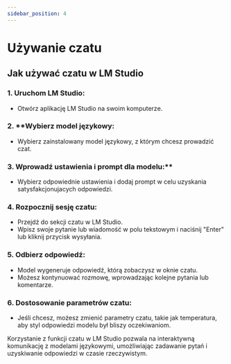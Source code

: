 ```yaml
---
sidebar_position: 4
---
```


# Używanie czatu

## Jak używać czatu w LM Studio

### 1. Uruchom LM Studio:
   - Otwórz aplikację LM Studio na swoim komputerze.

### 2. **Wybierz model językowy:
   - Wybierz zainstalowany model językowy, z którym chcesz prowadzić czat.

### 3. Wprowadź ustawienia i prompt dla modelu:**
   - Wybierz odpowiednie ustawienia i dodaj prompt w celu uzyskania satysfakcjonujacych odpowiedzi.

### 4. Rozpocznij sesję czatu:
   - Przejdź do sekcji czatu w LM Studio.
   - Wpisz swoje pytanie lub wiadomość w polu tekstowym i naciśnij "Enter" lub kliknij przycisk wysyłania.

### 5. Odbierz odpowiedź:
   - Model wygeneruje odpowiedź, którą zobaczysz w oknie czatu.
   - Możesz kontynuować rozmowę, wprowadzając kolejne pytania lub komentarze.

### 6. Dostosowanie parametrów czatu:
   - Jeśli chcesz, możesz zmienić parametry czatu, takie jak temperatura, aby styl odpowiedzi modelu był bliszy oczekiwaniom.

Korzystanie z funkcji czatu w LM Studio pozwala na interaktywną komunikację z modelami językowymi, umożliwiając zadawanie pytań i uzyskiwanie odpowiedzi w czasie rzeczywistym.